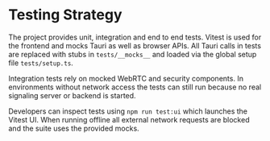 # Testing Strategy

The project provides unit, integration and end to end tests. Vitest is used for the frontend and mocks Tauri as well as browser APIs. All Tauri calls in tests are replaced with stubs in `tests/__mocks__` and loaded via the global setup file `tests/setup.ts`.

Integration tests rely on mocked WebRTC and security components. In environments without network access the tests can still run because no real signaling server or backend is started.

Developers can inspect tests using `npm run test:ui` which launches the Vitest UI. When running offline all external network requests are blocked and the suite uses the provided mocks.
